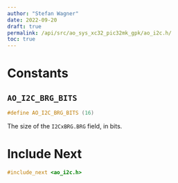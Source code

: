 ```yaml
---
author: "Stefan Wagner"
date: 2022-09-20
draft: true
permalink: /api/src/ao_sys_xc32_pic32mk_gpk/ao_i2c.h/
toc: true
---
```


# Constants

## `AO_I2C_BRG_BITS`

```c
#define AO_I2C_BRG_BITS (16)
```

The size of the `I2CxBRG.BRG` field, in bits.

# Include Next

```c
#include_next <ao_i2c.h>
```
